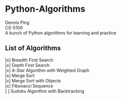 # Python-Algorithms

Dennis Ping  
CS-5100  
A bunch of Python algorithms for learning and practice

## List of Algorithms

[x] Breadth First Search  
[x] Depth First Search  
[x] A-Star Algorithm with Weighted Graph  
[x] Merge Sort  
[x] Merge Sort with Objects  
[x] Fibonacci Sequence  
[ ] Sudoku Algorithm with Backtracking